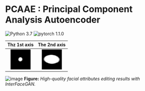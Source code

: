 # PCAAE : Principal Component Analysis Autoencoder

![Python 3.7](https://img.shields.io/badge/python-3.7-green.svg?style=plastic)
![pytorch 1.1.0](https://img.shields.io/badge/pytorch-1.1.0-green.svg?style=plastic)

Thz 1st axis    |  The 2nd axis
:-------------------------:|:-------------------------:
![](./doc/asset/PCAAE_z1.gif)  |  ![](./doc/asset/PCAAE_z2.gif)

![image](./docs/assets/teaser.jpg)
**Figure:** *High-quality facial attributes editing results with InterFaceGAN.*
